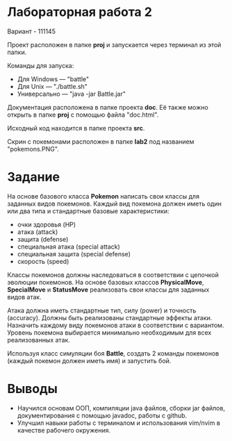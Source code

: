 # Лабораторная работа 2
Вариант - 111145

Проект расположен в папке **proj** и запускается через терминал из этой папки. 

Команды для запуска:
- Для Windows &mdash; "battle"
- Для Unix &mdash; "./battle.sh" 
- Универсально &mdash; "java -jar Battle.jar" 

Документация расположена в папке проекта **doc**. Её также можно открыть в папке **proj** с помощью файла "doc.html".

Исходный код находится в папке проекта **src**.

Скрин с покемонами расположен в папке **lab2** под названием "pokemons.PNG".

# Задание

На основе базового класса **Pokemon** написать свои классы для заданных видов покемонов. Каждый вид покемона должен иметь один или два типа и стандартные базовые характеристики:

- очки здоровья (HP)
- атака (attack)
- защита (defense)
- специальная атака (special attack)
- специальная защита (special defense)
- скорость (speed)

Классы покемонов должны наследоваться в соответствии с цепочкой эволюции покемонов. На основе базовых классов **PhysicalMove**, **SpecialMove** и **StatusMove** реализовать свои классы для заданных видов атак.

Атака должна иметь стандартные тип, силу (power) и точность (accuracy). Должны быть реализованы стандартные эффекты атаки. Назначить каждому виду покемонов атаки в соответствии с вариантом. Уровень покемона выбирается минимально необходимым для всех реализованных атак.

Используя класс симуляции боя **Battle**, создать 2 команды покемонов (каждый покемон должен иметь имя) и запустить бой.

# Выводы
- Научился основам ООП, компиляции java файлов, сборки jar файлов, документирования с помощью javadoc, работы с github.
- Улучшил навыки работы с терминалом и использования vim/nvim в качестве рабочего окружения.
